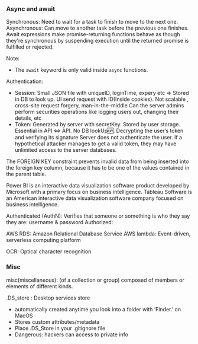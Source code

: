 ### Async and await

Synchronous: Need to wait for a task to finish to move to the next one.
Asynchronous: Can move to another task before the previous one finishes.
Await expressions make promise-returning functions behave as though they're synchronous by suspending execution until the returned promise is fulfilled or rejected.

Note:
- The `await` keyword is only valid inside `async` functions.


Authentication:
- Session: Small JSON file with uniqueID, loginTime, expery etc => Stored in DB to look up. UI send request with ID(Inside cookies). 
Not scalable , cross-site request forgery, man-in-the-middle
Can the server admins perform securities operations like logging users out, changing their details, etc
- Token: Generated by server with secretKey. Stored by user storage.
Essential in API <=> API. No DB lookUp🆙. 
Decrypting the user’s token and verifying its signature
Server does not authenticate the user. If a hypothetical attacker manages to get a valid token, they may have unlimited access to the server databases.


The FOREIGN KEY constraint prevents invalid data from being inserted into the foreign key column, because it has to be one of the values contained in the parent table.

Power BI is an interactive data visualization software product developed by Microsoft with a primary focus on business intelligence.
Tableau Software is an American interactive data visualization software company focused on business intelligence.


Authenticated (AuthN): Verifies that someone or something is who they say they are: username & password
Authorized: 

AWS RDS: Amazon Relational Database Service
AWS lambda: Event-driven, serverless computing platform


OCR: Optical character recognition



### Misc
misc(miscellaneous): (of a collection or group) composed of members or elements of different kinds.

.DS_store : Desktop services store 
- automatically created anytime you look into a folder with ‘Finder.’ on MacOS
- Stores custom attributes/metadata
- Place .DS_Store in your .gitignore file
- Dangerous: hackers can access to private info
